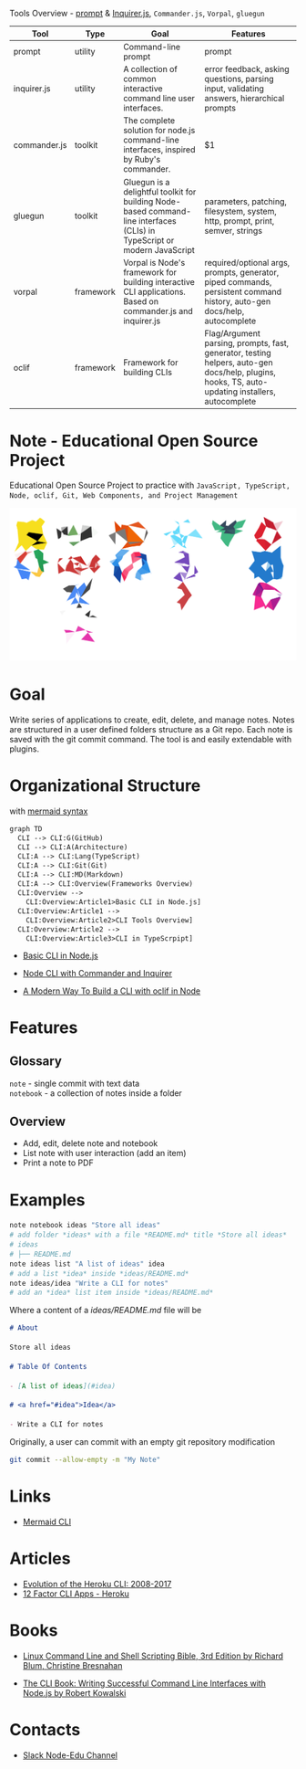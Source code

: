 Tools Overview - [prompt](https://www.npmjs.com/package/prompt)
& [Inquirer.js](https://github.com/SBoudrias/Inquirer.js#documentation),
`Commander.js`, `Vorpal`, `gluegun`

| Tool         | Type      | Goal          | Features  |
| ------------ | --------- | ------------- | --------- |
| prompt       | utility   | Command-line prompt | prompt |
| inquirer.js  | utility   | A collection of common interactive command line user interfaces. | error feedback, asking questions, parsing input, validating answers, hierarchical prompts |
| commander.js | toolkit   | The complete solution for node.js command-line interfaces, inspired by Ruby's commander.      |    $1 |
| gluegun      | toolkit   | Gluegun is a delightful toolkit for building Node-based command-line interfaces (CLIs) in TypeScript or modern JavaScript      | parameters, patching, filesystem, system, http, prompt, print, semver, strings |
| vorpal       | framework | Vorpal is Node's framework for building interactive CLI applications. Based on commander.js and inquirer.js | required/optional args, prompts, generator, piped commands, persistent command history, auto-gen docs/help, autocomplete |
| oclif        | framework | Framework for building CLIs  | Flag/Argument parsing, prompts, fast, generator, testing helpers, auto-gen docs/help, plugins, hooks, TS, auto-updating installers, autocomplete |

# Note - Educational Open Source Project

Educational Open Source Project to practice with `JavaScript, TypeScript, Node, oclif, Git, Web Components, and Project Management`

![Modern JavaScript Frameworks](./assets/logo.png)

# Goal

Write series of applications to create, edit, delete, and manage notes. Notes are structured in a user defined folders structure as a Git repo. Each note is saved with the git commit command. The tool is and easily extendable with plugins. 

# Organizational Structure

with [mermaid syntax](https://mermaidjs.github.io/)

```mermaid
graph TD
  CLI --> CLI:G(GitHub)
  CLI --> CLI:A(Architecture)
  CLI:A --> CLI:Lang(TypeScript)
  CLI:A --> CLI:Git(Git)
  CLI:A --> CLI:MD(Markdown)
  CLI:A --> CLI:Overview(Frameworks Overview)
  CLI:Overview --> 
    CLI:Overview:Article1>Basic CLI in Node.js]
  CLI:Overview:Article1 -->
    CLI:Overview:Article2>CLI Tools Overview]
  CLI:Overview:Article2 -->
    CLI:Overview:Article3>CLI in TypeScrpipt]
```

- [Basic CLI in Node.js](https://medium.com/js-planet/basic-cli-in-node-js-a9ed1a4f4bd4?source=announce)

- [Node CLI with Commander and Inquirer](https://medium.com/js-planet/node-cli-with-commander-and-inquirer-3eacc0086e7c?source=announce)

- [A Modern Way To Build a CLI with oclif in Node](https://codeburst.io/a-modern-way-to-build-a-cli-with-oclif-in-node-b7bb0df86623?source=announce)

# Features 

## Glossary

`note` - single commit with text data  
`notebook` - a collection of notes inside a folder

## Overview

- Add, edit, delete note and notebook 
- List note with user interaction (add an item)
- Print a note to PDF

# Examples

```bash
note notebook ideas "Store all ideas" 
# add folder *ideas* with a file *README.md* title *Store all ideas*
# ideas
# ├── README.md
note ideas list "A list of ideas" idea
# add a list *idea* inside *ideas/README.md* 
note ideas/idea "Write a CLI for notes"
# add an *idea* list item inside *ideas/README.md* 
```

Where a content of a *ideas/README.md* file will be

```markdown
# About

Store all ideas

# Table Of Contents

- [A list of ideas](#idea)

# <a href="#idea">Idea</a>

- Write a CLI for notes
```

Originally, a user can commit with an empty git repository modification

```sh
git commit --allow-empty -m "My Note"
```

# Links

- [Mermaid CLI](https://github.com/mermaidjs/mermaid.cli)

# Articles

- [Evolution of the Heroku CLI: 2008-2017](https://blog.heroku.com/evolution-of-heroku-cli-2008-2017)
- [12 Factor CLI Apps - Heroku](https://medium.com/@jdxcode/12-factor-cli-apps-dd3c227a0e46)

# Books

- [Linux Command Line and Shell Scripting Bible, 3rd Edition by Richard Blum, Christine Bresnahan](https://learning.oreilly.com/library/view/linux-command-line/9781118983843/#toc)

- [The CLI Book: Writing Successful Command Line Interfaces with Node.js by Robert Kowalski](https://learning.oreilly.com/library/view/the-cli-book/9781484231777/)

# Contacts

- [Slack Node-Edu Channel](https://join.slack.com/t/note-edu/shared_invite/enQtNzM5NDU3MDUzMDE0LWQwNjFmZDc0NzYwOTBhZDczNDUwZTM0ZDM2NGZhOTNlOWVlMWM4M2I1YmQyOWZiNWMzMGY0ODRmOWVmYzZiNDg)

